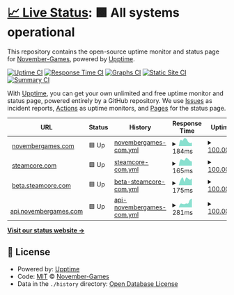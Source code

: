 # [📈 Live Status](https://November-Games.github.io/upptime): <!--live status--> **🟩 All systems operational**

This repository contains the open-source uptime monitor and status page for [November-Games](https://November-Games.github.io/upptime), powered by [Upptime](https://github.com/upptime/upptime).

[![Uptime CI](https://github.com/November-Games/upptime/workflows/Uptime%20CI/badge.svg)](https://github.com/November-Games/upptime/actions?query=workflow%3A%22Uptime+CI%22)
[![Response Time CI](https://github.com/November-Games/upptime/workflows/Response%20Time%20CI/badge.svg)](https://github.com/November-Games/upptime/actions?query=workflow%3A%22Response+Time+CI%22)
[![Graphs CI](https://github.com/November-Games/upptime/workflows/Graphs%20CI/badge.svg)](https://github.com/November-Games/upptime/actions?query=workflow%3A%22Graphs+CI%22)
[![Static Site CI](https://github.com/November-Games/upptime/workflows/Static%20Site%20CI/badge.svg)](https://github.com/November-Games/upptime/actions?query=workflow%3A%22Static+Site+CI%22)
[![Summary CI](https://github.com/November-Games/upptime/workflows/Summary%20CI/badge.svg)](https://github.com/November-Games/upptime/actions?query=workflow%3A%22Summary+CI%22)

With [Upptime](https://upptime.js.org), you can get your own unlimited and free uptime monitor and status page, powered entirely by a GitHub repository. We use [Issues](https://github.com/November-Games/upptime/issues) as incident reports, [Actions](https://github.com/November-Games/upptime/actions) as uptime monitors, and [Pages](https://November-Games.github.io/upptime) for the status page.

<!--start: status pages-->
<!-- This summary is generated by Upptime (https://github.com/upptime/upptime) -->
<!-- Do not edit this manually, your changes will be overwritten -->
<!-- prettier-ignore -->
| URL | Status | History | Response Time | Uptime |
| --- | ------ | ------- | ------------- | ------ |
| <img alt="" src="https://icons.duckduckgo.com/ip3/novembergames.com.ico" height="13"> [novembergames.com](https://novembergames.com) | 🟩 Up | [novembergames-com.yml](https://github.com/November-Games/upptime/commits/HEAD/history/novembergames-com.yml) | <details><summary><img alt="Response time graph" src="./graphs/novembergames-com/response-time-week.png" height="20"> 184ms</summary><br><a href="https://November-Games.github.io/upptime/history/novembergames-com"><img alt="Response time 164" src="https://img.shields.io/endpoint?url=https%3A%2F%2Fraw.githubusercontent.com%2FNovember-Games%2Fupptime%2FHEAD%2Fapi%2Fnovembergames-com%2Fresponse-time.json"></a><br><a href="https://November-Games.github.io/upptime/history/novembergames-com"><img alt="24-hour response time 119" src="https://img.shields.io/endpoint?url=https%3A%2F%2Fraw.githubusercontent.com%2FNovember-Games%2Fupptime%2FHEAD%2Fapi%2Fnovembergames-com%2Fresponse-time-day.json"></a><br><a href="https://November-Games.github.io/upptime/history/novembergames-com"><img alt="7-day response time 184" src="https://img.shields.io/endpoint?url=https%3A%2F%2Fraw.githubusercontent.com%2FNovember-Games%2Fupptime%2FHEAD%2Fapi%2Fnovembergames-com%2Fresponse-time-week.json"></a><br><a href="https://November-Games.github.io/upptime/history/novembergames-com"><img alt="30-day response time 164" src="https://img.shields.io/endpoint?url=https%3A%2F%2Fraw.githubusercontent.com%2FNovember-Games%2Fupptime%2FHEAD%2Fapi%2Fnovembergames-com%2Fresponse-time-month.json"></a><br><a href="https://November-Games.github.io/upptime/history/novembergames-com"><img alt="1-year response time 164" src="https://img.shields.io/endpoint?url=https%3A%2F%2Fraw.githubusercontent.com%2FNovember-Games%2Fupptime%2FHEAD%2Fapi%2Fnovembergames-com%2Fresponse-time-year.json"></a></details> | <details><summary><a href="https://November-Games.github.io/upptime/history/novembergames-com">100.00%</a></summary><a href="https://November-Games.github.io/upptime/history/novembergames-com"><img alt="All-time uptime 100.00%" src="https://img.shields.io/endpoint?url=https%3A%2F%2Fraw.githubusercontent.com%2FNovember-Games%2Fupptime%2FHEAD%2Fapi%2Fnovembergames-com%2Fuptime.json"></a><br><a href="https://November-Games.github.io/upptime/history/novembergames-com"><img alt="24-hour uptime 100.00%" src="https://img.shields.io/endpoint?url=https%3A%2F%2Fraw.githubusercontent.com%2FNovember-Games%2Fupptime%2FHEAD%2Fapi%2Fnovembergames-com%2Fuptime-day.json"></a><br><a href="https://November-Games.github.io/upptime/history/novembergames-com"><img alt="7-day uptime 100.00%" src="https://img.shields.io/endpoint?url=https%3A%2F%2Fraw.githubusercontent.com%2FNovember-Games%2Fupptime%2FHEAD%2Fapi%2Fnovembergames-com%2Fuptime-week.json"></a><br><a href="https://November-Games.github.io/upptime/history/novembergames-com"><img alt="30-day uptime 100.00%" src="https://img.shields.io/endpoint?url=https%3A%2F%2Fraw.githubusercontent.com%2FNovember-Games%2Fupptime%2FHEAD%2Fapi%2Fnovembergames-com%2Fuptime-month.json"></a><br><a href="https://November-Games.github.io/upptime/history/novembergames-com"><img alt="1-year uptime 100.00%" src="https://img.shields.io/endpoint?url=https%3A%2F%2Fraw.githubusercontent.com%2FNovember-Games%2Fupptime%2FHEAD%2Fapi%2Fnovembergames-com%2Fuptime-year.json"></a></details>
| <img alt="" src="https://icons.duckduckgo.com/ip3/steamcore.com.ico" height="13"> [steamcore.com](https://steamcore.com) | 🟩 Up | [steamcore-com.yml](https://github.com/November-Games/upptime/commits/HEAD/history/steamcore-com.yml) | <details><summary><img alt="Response time graph" src="./graphs/steamcore-com/response-time-week.png" height="20"> 165ms</summary><br><a href="https://November-Games.github.io/upptime/history/steamcore-com"><img alt="Response time 168" src="https://img.shields.io/endpoint?url=https%3A%2F%2Fraw.githubusercontent.com%2FNovember-Games%2Fupptime%2FHEAD%2Fapi%2Fsteamcore-com%2Fresponse-time.json"></a><br><a href="https://November-Games.github.io/upptime/history/steamcore-com"><img alt="24-hour response time 117" src="https://img.shields.io/endpoint?url=https%3A%2F%2Fraw.githubusercontent.com%2FNovember-Games%2Fupptime%2FHEAD%2Fapi%2Fsteamcore-com%2Fresponse-time-day.json"></a><br><a href="https://November-Games.github.io/upptime/history/steamcore-com"><img alt="7-day response time 165" src="https://img.shields.io/endpoint?url=https%3A%2F%2Fraw.githubusercontent.com%2FNovember-Games%2Fupptime%2FHEAD%2Fapi%2Fsteamcore-com%2Fresponse-time-week.json"></a><br><a href="https://November-Games.github.io/upptime/history/steamcore-com"><img alt="30-day response time 168" src="https://img.shields.io/endpoint?url=https%3A%2F%2Fraw.githubusercontent.com%2FNovember-Games%2Fupptime%2FHEAD%2Fapi%2Fsteamcore-com%2Fresponse-time-month.json"></a><br><a href="https://November-Games.github.io/upptime/history/steamcore-com"><img alt="1-year response time 168" src="https://img.shields.io/endpoint?url=https%3A%2F%2Fraw.githubusercontent.com%2FNovember-Games%2Fupptime%2FHEAD%2Fapi%2Fsteamcore-com%2Fresponse-time-year.json"></a></details> | <details><summary><a href="https://November-Games.github.io/upptime/history/steamcore-com">100.00%</a></summary><a href="https://November-Games.github.io/upptime/history/steamcore-com"><img alt="All-time uptime 100.00%" src="https://img.shields.io/endpoint?url=https%3A%2F%2Fraw.githubusercontent.com%2FNovember-Games%2Fupptime%2FHEAD%2Fapi%2Fsteamcore-com%2Fuptime.json"></a><br><a href="https://November-Games.github.io/upptime/history/steamcore-com"><img alt="24-hour uptime 100.00%" src="https://img.shields.io/endpoint?url=https%3A%2F%2Fraw.githubusercontent.com%2FNovember-Games%2Fupptime%2FHEAD%2Fapi%2Fsteamcore-com%2Fuptime-day.json"></a><br><a href="https://November-Games.github.io/upptime/history/steamcore-com"><img alt="7-day uptime 100.00%" src="https://img.shields.io/endpoint?url=https%3A%2F%2Fraw.githubusercontent.com%2FNovember-Games%2Fupptime%2FHEAD%2Fapi%2Fsteamcore-com%2Fuptime-week.json"></a><br><a href="https://November-Games.github.io/upptime/history/steamcore-com"><img alt="30-day uptime 100.00%" src="https://img.shields.io/endpoint?url=https%3A%2F%2Fraw.githubusercontent.com%2FNovember-Games%2Fupptime%2FHEAD%2Fapi%2Fsteamcore-com%2Fuptime-month.json"></a><br><a href="https://November-Games.github.io/upptime/history/steamcore-com"><img alt="1-year uptime 100.00%" src="https://img.shields.io/endpoint?url=https%3A%2F%2Fraw.githubusercontent.com%2FNovember-Games%2Fupptime%2FHEAD%2Fapi%2Fsteamcore-com%2Fuptime-year.json"></a></details>
| <img alt="" src="https://icons.duckduckgo.com/ip3/beta.steamcore.com.ico" height="13"> [beta.steamcore.com](https://beta.steamcore.com) | 🟩 Up | [beta-steamcore-com.yml](https://github.com/November-Games/upptime/commits/HEAD/history/beta-steamcore-com.yml) | <details><summary><img alt="Response time graph" src="./graphs/beta-steamcore-com/response-time-week.png" height="20"> 175ms</summary><br><a href="https://November-Games.github.io/upptime/history/beta-steamcore-com"><img alt="Response time 170" src="https://img.shields.io/endpoint?url=https%3A%2F%2Fraw.githubusercontent.com%2FNovember-Games%2Fupptime%2FHEAD%2Fapi%2Fbeta-steamcore-com%2Fresponse-time.json"></a><br><a href="https://November-Games.github.io/upptime/history/beta-steamcore-com"><img alt="24-hour response time 192" src="https://img.shields.io/endpoint?url=https%3A%2F%2Fraw.githubusercontent.com%2FNovember-Games%2Fupptime%2FHEAD%2Fapi%2Fbeta-steamcore-com%2Fresponse-time-day.json"></a><br><a href="https://November-Games.github.io/upptime/history/beta-steamcore-com"><img alt="7-day response time 175" src="https://img.shields.io/endpoint?url=https%3A%2F%2Fraw.githubusercontent.com%2FNovember-Games%2Fupptime%2FHEAD%2Fapi%2Fbeta-steamcore-com%2Fresponse-time-week.json"></a><br><a href="https://November-Games.github.io/upptime/history/beta-steamcore-com"><img alt="30-day response time 170" src="https://img.shields.io/endpoint?url=https%3A%2F%2Fraw.githubusercontent.com%2FNovember-Games%2Fupptime%2FHEAD%2Fapi%2Fbeta-steamcore-com%2Fresponse-time-month.json"></a><br><a href="https://November-Games.github.io/upptime/history/beta-steamcore-com"><img alt="1-year response time 170" src="https://img.shields.io/endpoint?url=https%3A%2F%2Fraw.githubusercontent.com%2FNovember-Games%2Fupptime%2FHEAD%2Fapi%2Fbeta-steamcore-com%2Fresponse-time-year.json"></a></details> | <details><summary><a href="https://November-Games.github.io/upptime/history/beta-steamcore-com">100.00%</a></summary><a href="https://November-Games.github.io/upptime/history/beta-steamcore-com"><img alt="All-time uptime 100.00%" src="https://img.shields.io/endpoint?url=https%3A%2F%2Fraw.githubusercontent.com%2FNovember-Games%2Fupptime%2FHEAD%2Fapi%2Fbeta-steamcore-com%2Fuptime.json"></a><br><a href="https://November-Games.github.io/upptime/history/beta-steamcore-com"><img alt="24-hour uptime 100.00%" src="https://img.shields.io/endpoint?url=https%3A%2F%2Fraw.githubusercontent.com%2FNovember-Games%2Fupptime%2FHEAD%2Fapi%2Fbeta-steamcore-com%2Fuptime-day.json"></a><br><a href="https://November-Games.github.io/upptime/history/beta-steamcore-com"><img alt="7-day uptime 100.00%" src="https://img.shields.io/endpoint?url=https%3A%2F%2Fraw.githubusercontent.com%2FNovember-Games%2Fupptime%2FHEAD%2Fapi%2Fbeta-steamcore-com%2Fuptime-week.json"></a><br><a href="https://November-Games.github.io/upptime/history/beta-steamcore-com"><img alt="30-day uptime 100.00%" src="https://img.shields.io/endpoint?url=https%3A%2F%2Fraw.githubusercontent.com%2FNovember-Games%2Fupptime%2FHEAD%2Fapi%2Fbeta-steamcore-com%2Fuptime-month.json"></a><br><a href="https://November-Games.github.io/upptime/history/beta-steamcore-com"><img alt="1-year uptime 100.00%" src="https://img.shields.io/endpoint?url=https%3A%2F%2Fraw.githubusercontent.com%2FNovember-Games%2Fupptime%2FHEAD%2Fapi%2Fbeta-steamcore-com%2Fuptime-year.json"></a></details>
| <img alt="" src="https://icons.duckduckgo.com/ip3/api.novembergames.com.ico" height="13"> [api.novembergames.com](https://api.novembergames.com) | 🟩 Up | [api-novembergames-com.yml](https://github.com/November-Games/upptime/commits/HEAD/history/api-novembergames-com.yml) | <details><summary><img alt="Response time graph" src="./graphs/api-novembergames-com/response-time-week.png" height="20"> 281ms</summary><br><a href="https://November-Games.github.io/upptime/history/api-novembergames-com"><img alt="Response time 221" src="https://img.shields.io/endpoint?url=https%3A%2F%2Fraw.githubusercontent.com%2FNovember-Games%2Fupptime%2FHEAD%2Fapi%2Fapi-novembergames-com%2Fresponse-time.json"></a><br><a href="https://November-Games.github.io/upptime/history/api-novembergames-com"><img alt="24-hour response time 498" src="https://img.shields.io/endpoint?url=https%3A%2F%2Fraw.githubusercontent.com%2FNovember-Games%2Fupptime%2FHEAD%2Fapi%2Fapi-novembergames-com%2Fresponse-time-day.json"></a><br><a href="https://November-Games.github.io/upptime/history/api-novembergames-com"><img alt="7-day response time 281" src="https://img.shields.io/endpoint?url=https%3A%2F%2Fraw.githubusercontent.com%2FNovember-Games%2Fupptime%2FHEAD%2Fapi%2Fapi-novembergames-com%2Fresponse-time-week.json"></a><br><a href="https://November-Games.github.io/upptime/history/api-novembergames-com"><img alt="30-day response time 221" src="https://img.shields.io/endpoint?url=https%3A%2F%2Fraw.githubusercontent.com%2FNovember-Games%2Fupptime%2FHEAD%2Fapi%2Fapi-novembergames-com%2Fresponse-time-month.json"></a><br><a href="https://November-Games.github.io/upptime/history/api-novembergames-com"><img alt="1-year response time 221" src="https://img.shields.io/endpoint?url=https%3A%2F%2Fraw.githubusercontent.com%2FNovember-Games%2Fupptime%2FHEAD%2Fapi%2Fapi-novembergames-com%2Fresponse-time-year.json"></a></details> | <details><summary><a href="https://November-Games.github.io/upptime/history/api-novembergames-com">100.00%</a></summary><a href="https://November-Games.github.io/upptime/history/api-novembergames-com"><img alt="All-time uptime 100.00%" src="https://img.shields.io/endpoint?url=https%3A%2F%2Fraw.githubusercontent.com%2FNovember-Games%2Fupptime%2FHEAD%2Fapi%2Fapi-novembergames-com%2Fuptime.json"></a><br><a href="https://November-Games.github.io/upptime/history/api-novembergames-com"><img alt="24-hour uptime 100.00%" src="https://img.shields.io/endpoint?url=https%3A%2F%2Fraw.githubusercontent.com%2FNovember-Games%2Fupptime%2FHEAD%2Fapi%2Fapi-novembergames-com%2Fuptime-day.json"></a><br><a href="https://November-Games.github.io/upptime/history/api-novembergames-com"><img alt="7-day uptime 100.00%" src="https://img.shields.io/endpoint?url=https%3A%2F%2Fraw.githubusercontent.com%2FNovember-Games%2Fupptime%2FHEAD%2Fapi%2Fapi-novembergames-com%2Fuptime-week.json"></a><br><a href="https://November-Games.github.io/upptime/history/api-novembergames-com"><img alt="30-day uptime 100.00%" src="https://img.shields.io/endpoint?url=https%3A%2F%2Fraw.githubusercontent.com%2FNovember-Games%2Fupptime%2FHEAD%2Fapi%2Fapi-novembergames-com%2Fuptime-month.json"></a><br><a href="https://November-Games.github.io/upptime/history/api-novembergames-com"><img alt="1-year uptime 100.00%" src="https://img.shields.io/endpoint?url=https%3A%2F%2Fraw.githubusercontent.com%2FNovember-Games%2Fupptime%2FHEAD%2Fapi%2Fapi-novembergames-com%2Fuptime-year.json"></a></details>

<!--end: status pages-->

[**Visit our status website →**](https://November-Games.github.io/upptime)

## 📄 License

- Powered by: [Upptime](https://github.com/upptime/upptime)
- Code: [MIT](./LICENSE) © [November-Games](https://November-Games.github.io/upptime)
- Data in the `./history` directory: [Open Database License](https://opendatacommons.org/licenses/odbl/1-0/)
